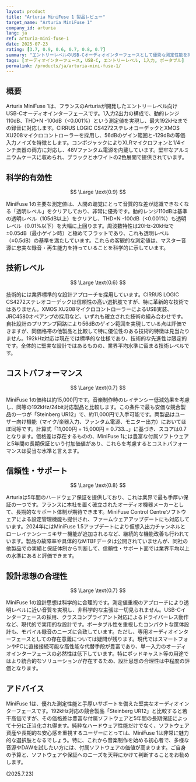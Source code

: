 ```yaml
---
layout: product
title: "Arturia MiniFuse 1 製品レビュー"
target_name: "Arturia MiniFuse 1"
company_id: arturia
lang: ja
ref: arturia-mini-fuse-1
date: 2025-07-23
rating: [3.7, 0.9, 0.6, 0.7, 0.8, 0.7]
summary: "エントリーレベルのUSB-Cオーディオインターフェースとして優秀な測定性能を持つMiniFuse 1。192kHz対応の競合機であるSteinberg UR12と比較すると価格差は小さく、付属ソフトウェアや5年保証を考慮すればコストパフォーマンスは妥当な評価となります。"
tags: [オーディオインターフェース, USB-C, エントリーレベル, 1入力, ポータブル]
permalink: /products/ja/arturia-mini-fuse-1/
---
```


## 概要

Arturia MiniFuse 1は、フランスのArturiaが開発したエントリーレベル向けUSB-Cオーディオインターフェースです。1入力2出力の構成で、動的レンジ110dB、THD+N -100dB（<0.001%）という測定値を実現し、最大192kHzまでの録音に対応します。CIRRUS LOGIC CS4272ステレオコーデックとXMOS XU208マイクロコントローラーを採用し、56dBのゲイン範囲と-129dBの等価入力ノイズを特徴とします。コンボジャックによりXLRマイクロフォンと1/4インチ楽器の両方に対応し、48Vファンタム電源を内蔵しています。堅牢なアルミニウムケースに収められ、ブラックとホワイトの2色展開で提供されています。

## 科学的有効性

$$ \Large \text{0.9} $$

MiniFuse 1の主要な測定値は、人間の聴覚にとって音質的な差が認識できなくなる「透明レベル」をクリアしており、非常に優秀です。動的レンジ110dBは基準の透明レベル（105dB以上）をクリアし、THD+N -100dB（<0.001%）も透明レベル（0.01%以下）を大幅に上回ります。周波数特性は20Hz-20kHzで±0.05dB（最小ゲイン時）と極めてフラットであり、これも透明レベル（±0.5dB）の基準を満たしています。これらの客観的な測定値は、マスター音源に忠実な録音・再生能力を持っていることを科学的に示しています。

## 技術レベル

$$ \Large \text{0.6} $$

技術的には業界標準的な設計アプローチを採用しています。CIRRUS LOGIC CS4272ステレオコーデックは信頼性の高い選択肢ですが、特に革新的な技術ではありません。XMOS XU208マイクロコントローラーによるUSB実装、JRC4580オペアンプの採用など、いずれも確立された技術の組み合わせです。自社設計のプリアンプ回路により56dBのゲイン範囲を実現している点は評価できますが、同価格帯の他製品と比較して特に優位性のある技術的特徴は見当たりません。192kHz対応は現在では標準的な仕様であり、技術的な先進性は限定的です。全体的に堅実な設計ではあるものの、業界平均水準に留まる技術レベルです。

## コストパフォーマンス

$$ \Large \text{0.7} $$

MiniFuse 1の価格は約15,000円です。音楽制作時のレイテンシー低減効果を考慮し、同等の192kHz/24bit対応製品と比較します。この条件で最も安価な競合製品の一つが「Steinberg UR12」で、約11,000円で入手可能です。両製品はユーザー向け機能（マイク/楽器入力、ファンタム電源、モニター出力）においてほぼ同等です。計算式「11,000円 ÷ 15,000円 = 0.733...」に基づき、スコアは0.7となります。価格差は存在するものの、MiniFuse 1には豊富な付属ソフトウェアと5年間の長期保証という付加価値があり、これらを考慮するとコストパフォーマンスは妥当な水準と言えます。

## 信頼性・サポート

$$ \Large \text{0.8} $$

Arturiaは5年間のハードウェア保証を提供しており、これは業界で最も手厚い保証の一つです。フランスに本社を置く確立されたオーディオ機器メーカーとして、長期的なサポート体制が期待できます。MiniFuse Control Centreソフトウェアによる設定管理機能も提供され、ファームウェアアップデートにも対応しています。2024年にはMiniFuse 1.5アップデートにより仮想入出力チャンネルとローレイテンシーミキサー機能が追加されるなど、継続的な機能改善も行われています。製品の故障率や具体的なMTBFデータは公開されていませんが、同社の他製品での実績と保証体制から判断して、信頼性・サポート面では業界平均以上の水準にあると評価できます。

## 設計思想の合理性

$$ \Large \text{0.7} $$

MiniFuse 1の設計思想は科学的に合理的です。測定値重視のアプローチにより透明レベルに近い音質を実現し、非科学的な主張は一切見られません。USB-Cインターフェースの採用、クラスコンプライアント対応によるドライバーレス動作など、現代的で実用的な設計です。ポータブル性を重視したコンパクトな筐体設計も、モバイル録音のニーズに合致しています。ただし、専用オーディオインターフェースとしての存在意義については疑問が残ります。現代ではスマートフォンやPCに直接接続可能な高性能な代替手段が豊富であり、単一入力のオーディオインターフェースの必然性は低下しています。特にポッドキャスト等の用途ではより統合的なソリューションが存在するため、設計思想の合理性は中程度の評価となります。

## アドバイス

MiniFuse 1は、優れた測定性能と手厚いサポートを備えた堅実なオーディオインターフェースです。192kHz対応の競合製品「Steinberg UR12」と比較すると若干高価ですが、その価格差は豊富な付属ソフトウェアと5年間の長期保証によって十分に正当化され得ます。純粋なハードウェア性能だけでなく、ソフトウェア資産や長期的な安心感を重視するユーザーにとっては、MiniFuse 1は非常に魅力的な選択肢となるでしょう。特に、これから音楽制作を始める初心者で、多様な音源やDAWを試したい方には、付属ソフトウェアの価値が高まります。ご自身の予算と、ソフトウェアや保証へのニーズを天秤にかけて判断することをお勧めします。

(2025.7.23)
